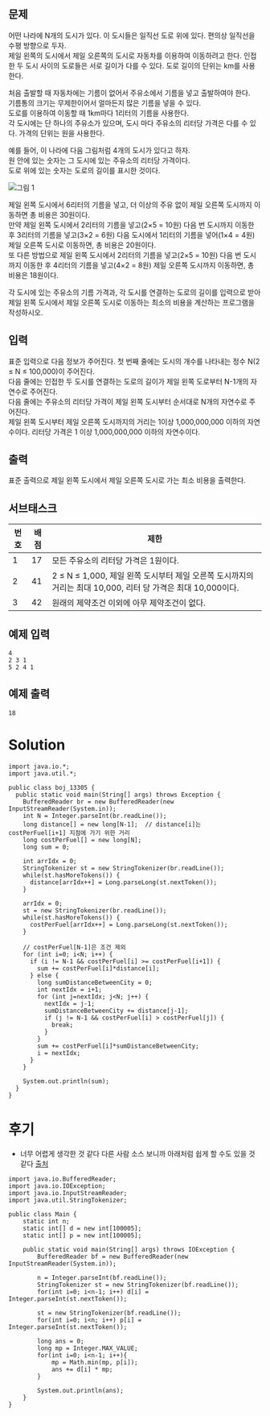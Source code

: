 ## 문제
어떤 나라에 N개의 도시가 있다. 이 도시들은 일직선 도로 위에 있다. 편의상 일직선을 수평 방향으로 두자.     
제일 왼쪽의 도시에서 제일 오른쪽의 도시로 자동차를 이용하여 이동하려고 한다. 인접한 두 도시 사이의 도로들은 서로 길이가 다를 수 있다. 도로 길이의 단위는 km를 사용한다.

처음 출발할 때 자동차에는 기름이 없어서 주유소에서 기름을 넣고 출발하여야 한다.     
기름통의 크기는 무제한이어서 얼마든지 많은 기름을 넣을 수 있다.     
도로를 이용하여 이동할 때 1km마다 1리터의 기름을 사용한다.     
각 도시에는 단 하나의 주유소가 있으며, 도시 마다 주유소의 리터당 가격은 다를 수 있다. 가격의 단위는 원을 사용한다.

예를 들어, 이 나라에 다음 그림처럼 4개의 도시가 있다고 하자.     
원 안에 있는 숫자는 그 도시에 있는 주유소의 리터당 가격이다.     
도로 위에 있는 숫자는 도로의 길이를 표시한 것이다. 

![그림 1](https://onlinejudgeimages.s3-ap-northeast-1.amazonaws.com/problem/13305/1.png)

제일 왼쪽 도시에서 6리터의 기름을 넣고, 더 이상의 주유 없이 제일 오른쪽 도시까지 이동하면 총 비용은 30원이다.     
만약 제일 왼쪽 도시에서 2리터의 기름을 넣고(2×5 = 10원) 다음 번 도시까지 이동한 후 3리터의 기름을 넣고(3×2 = 6원) 다음 도시에서 1리터의 기름을 넣어(1×4 = 4원) 제일 오른쪽 도시로 이동하면, 총 비용은 20원이다.     
또 다른 방법으로 제일 왼쪽 도시에서 2리터의 기름을 넣고(2×5 = 10원) 다음 번 도시까지 이동한 후 4리터의 기름을 넣고(4×2 = 8원) 제일 오른쪽 도시까지 이동하면, 총 비용은 18원이다.

각 도시에 있는 주유소의 기름 가격과, 각 도시를 연결하는 도로의 길이를 입력으로 받아 제일 왼쪽 도시에서 제일 오른쪽 도시로 이동하는 최소의 비용을 계산하는 프로그램을 작성하시오.

## 입력
표준 입력으로 다음 정보가 주어진다. 첫 번째 줄에는 도시의 개수를 나타내는 정수 N(2 ≤ N ≤ 100,000)이 주어진다.     
다음 줄에는 인접한 두 도시를 연결하는 도로의 길이가 제일 왼쪽 도로부터 N-1개의 자연수로 주어진다.     
다음 줄에는 주유소의 리터당 가격이 제일 왼쪽 도시부터 순서대로 N개의 자연수로 주어진다.     
제일 왼쪽 도시부터 제일 오른쪽 도시까지의 거리는 1이상 1,000,000,000 이하의 자연수이다. 리터당 가격은 1 이상 1,000,000,000 이하의 자연수이다. 

## 출력
표준 출력으로 제일 왼쪽 도시에서 제일 오른쪽 도시로 가는 최소 비용을 출력한다. 

## 서브태스크
|번호|	배점|	제한|
|---|---|---|
|1	|17	| 모든 주유소의 리터당 가격은 1원이다.|
|2	|41	| 2 ≤ N ≤ 1,000, 제일 왼쪽 도시부터 제일 오른쪽 도시까지의 거리는 최대 10,000, 리터 당 가격은 최대 10,000이다.|
|3	|42	| 원래의 제약조건 이외에 아무 제약조건이 없다.|

## 예제 입력
```
4
2 3 1
5 2 4 1
```

## 예제 출력
`18`

# Solution
```
import java.io.*;
import java.util.*;

public class boj_13305 {
  public static void main(String[] args) throws Exception {
    BufferedReader br = new BufferedReader(new InputStreamReader(System.in));
    int N = Integer.parseInt(br.readLine());
    long distance[] = new long[N-1];  // distance[i]는 costPerFuel[i+1] 지점에 가기 위한 거리
    long costPerFuel[] = new long[N];
    long sum = 0;

    int arrIdx = 0;
    StringTokenizer st = new StringTokenizer(br.readLine());
    while(st.hasMoreTokens()) {
      distance[arrIdx++] = Long.parseLong(st.nextToken());
    }

    arrIdx = 0;
    st = new StringTokenizer(br.readLine());
    while(st.hasMoreTokens()) {
      costPerFuel[arrIdx++] = Long.parseLong(st.nextToken());
    }

    // costPerFuel[N-1]은 조건 제외
    for (int i=0; i<N; i++) {
      if (i != N-1 && costPerFuel[i] >= costPerFuel[i+1]) {
        sum += costPerFuel[i]*distance[i];
      } else {
        long sumDistanceBetweenCity = 0;
        int nextIdx = i+1;
        for (int j=nextIdx; j<N; j++) {
          nextIdx = j-1;
          sumDistanceBetweenCity += distance[j-1];
          if (j != N-1 && costPerFuel[i] > costPerFuel[j]) {
            break;
          }
        }
        sum += costPerFuel[i]*sumDistanceBetweenCity;
        i = nextIdx;
      }
    }

    System.out.println(sum);
  }
}
```

# 후기
- 너무 어렵게 생각한 것 같다 다른 사람 소스 보니까 아래처럼 쉽게 할 수도 있을 것 같다 [출처](https://www.acmicpc.net/source/84245872)
```
import java.io.BufferedReader;
import java.io.IOException;
import java.io.InputStreamReader;
import java.util.StringTokenizer;

public class Main {
    static int n;
    static int[] d = new int[100005];
    static int[] p = new int[100005];

    public static void main(String[] args) throws IOException {
        BufferedReader bf = new BufferedReader(new InputStreamReader(System.in));

        n = Integer.parseInt(bf.readLine());
        StringTokenizer st = new StringTokenizer(bf.readLine());
        for(int i=0; i<n-1; i++) d[i] = Integer.parseInt(st.nextToken());

        st = new StringTokenizer(bf.readLine());
        for(int i=0; i<n; i++) p[i] = Integer.parseInt(st.nextToken());

        long ans = 0;
        long mp = Integer.MAX_VALUE;
        for(int i=0; i<n-1; i++){
            mp = Math.min(mp, p[i]);
            ans += d[i] * mp;
        }

        System.out.println(ans);
    }
}
```

